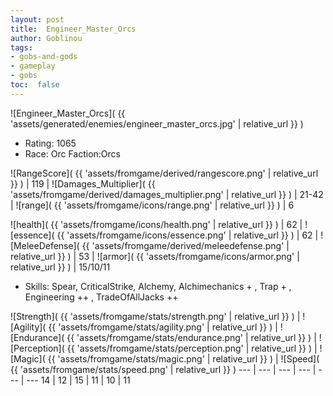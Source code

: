 ```yaml
---
layout: post
title:  Engineer_Master_Orcs
author: Goblinou
tags:
- gobs-and-gods
- gameplay
- gobs
toc:  false
---
```


![Engineer_Master_Orcs]( {{ 'assets/generated/enemies/engineer_master_orcs.jpg' | relative_url }} )
- Rating: 1065
- Race: Orc  Faction:Orcs

![RangeScore]( {{ 'assets/fromgame/derived/rangescore.png' | relative_url }} ) | 119 | ![Damages_Multiplier]( {{ 'assets/fromgame/derived/damages_multiplier.png' | relative_url }} ) | 21-42 | ![range]( {{ 'assets/fromgame/icons/range.png' | relative_url }} ) | 6


![health]( {{ 'assets/fromgame/icons/health.png' | relative_url }} ) | 62 | ![essence]( {{ 'assets/fromgame/icons/essence.png' | relative_url }} ) | 62 | ![MeleeDefense]( {{ 'assets/fromgame/derived/meleedefense.png' | relative_url }} ) | 53 | ![armor]( {{ 'assets/fromgame/icons/armor.png' | relative_url }} ) | 15/10/11

* Skills: Spear, CriticalStrike, Alchemy, Alchimechanics + , Trap + , Engineering ++ , TradeOfAllJacks ++ 

![Strength]( {{ 'assets/fromgame/stats/strength.png' | relative_url }} ) | ![Agility]( {{ 'assets/fromgame/stats/agility.png' | relative_url }} ) | ![Endurance]( {{ 'assets/fromgame/stats/endurance.png' | relative_url }} ) | ![Perception]( {{ 'assets/fromgame/stats/perception.png' | relative_url }} ) | ![Magic]( {{ 'assets/fromgame/stats/magic.png' | relative_url }} ) | ![Speed]( {{ 'assets/fromgame/stats/speed.png' | relative_url }} )
--- | --- | --- | --- | --- | ---
14 | 12 | 15 | 11 | 10 | 11
